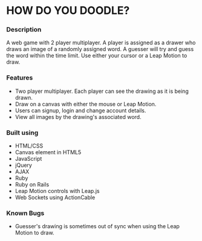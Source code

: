 # HOW DO YOU DOODLE?

### Description
A web game with 2 player multiplayer. A player is assigned as a drawer who draws an image of a randomly assigned word. A guesser will try and guess the word within the time limit. Use either your cursor or a Leap Motion to draw.

### Features
* Two player multiplayer. Each player can see the drawing as it is being drawn.
* Draw on a canvas with either the mouse or Leap Motion.
* Users can signup, login and change account details.
* View all images by the drawing's associated word.

### Built using
* HTML/CSS
* Canvas element in HTML5
* JavaScript
* jQuery
* AJAX
* Ruby
* Ruby on Rails
* Leap Motion controls with Leap.js
* Web Sockets using ActionCable

### Known Bugs
* Guesser's drawing is sometimes out of sync when using the Leap Motion to draw.
